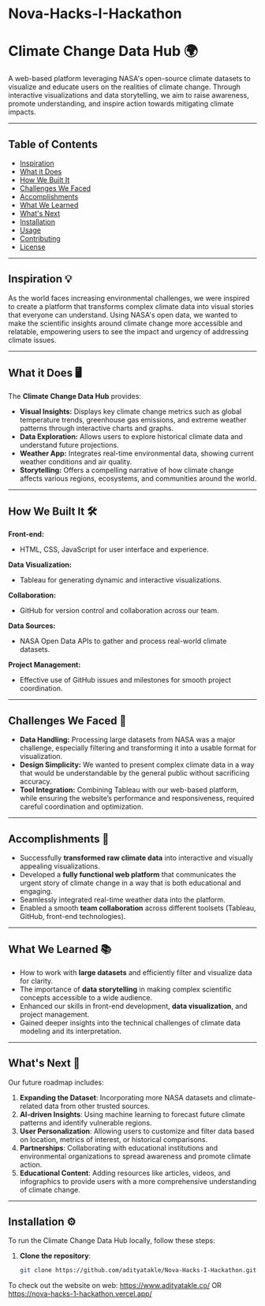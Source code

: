 # Nova-Hacks-I-Hackathon

# Climate Change Data Hub 🌍

A web-based platform leveraging NASA's open-source climate datasets to visualize and educate users on the realities of climate change. Through interactive visualizations and data storytelling, we aim to raise awareness, promote understanding, and inspire action towards mitigating climate impacts.

---

## Table of Contents

- [Inspiration](#inspiration)
- [What it Does](#what-it-does)
- [How We Built It](#how-we-built-it)
- [Challenges We Faced](#challenges-we-faced)
- [Accomplishments](#accomplishments)
- [What We Learned](#what-we-learned)
- [What's Next](#whats-next)
- [Installation](#installation)
- [Usage](#usage)
- [Contributing](#contributing)
- [License](#license)

---

## Inspiration 💡

As the world faces increasing environmental challenges, we were inspired to create a platform that transforms complex climate data into visual stories that everyone can understand. Using NASA's open data, we wanted to make the scientific insights around climate change more accessible and relatable, empowering users to see the impact and urgency of addressing climate issues.

---

## What it Does 🖥️

The **Climate Change Data Hub** provides:

- **Visual Insights:** Displays key climate change metrics such as global temperature trends, greenhouse gas emissions, and extreme weather patterns through interactive charts and graphs.
- **Data Exploration:** Allows users to explore historical climate data and understand future projections.
- **Weather App:** Integrates real-time environmental data, showing current weather conditions and air quality.
- **Storytelling:** Offers a compelling narrative of how climate change affects various regions, ecosystems, and communities around the world.

---

## How We Built It 🛠️

**Front-end:**
- HTML, CSS, JavaScript for user interface and experience.
  
**Data Visualization:**
- Tableau for generating dynamic and interactive visualizations.
  
**Collaboration:**
- GitHub for version control and collaboration across our team.
  
**Data Sources:**
- NASA Open Data APIs to gather and process real-world climate datasets.
  
**Project Management:**
- Effective use of GitHub issues and milestones for smooth project coordination.

---

## Challenges We Faced 🚧

- **Data Handling:** Processing large datasets from NASA was a major challenge, especially filtering and transforming it into a usable format for visualization.
- **Design Simplicity:** We wanted to present complex climate data in a way that would be understandable by the general public without sacrificing accuracy.
- **Tool Integration:** Combining Tableau with our web-based platform, while ensuring the website’s performance and responsiveness, required careful coordination and optimization.

---

## Accomplishments 🎉

- Successfully **transformed raw climate data** into interactive and visually appealing visualizations.
- Developed a **fully functional web platform** that communicates the urgent story of climate change in a way that is both educational and engaging.
- Seamlessly integrated real-time weather data into the platform.
- Enabled a smooth **team collaboration** across different toolsets (Tableau, GitHub, front-end technologies).

---

## What We Learned 📚

- How to work with **large datasets** and efficiently filter and visualize data for clarity.
- The importance of **data storytelling** in making complex scientific concepts accessible to a wide audience.
- Enhanced our skills in front-end development, **data visualization**, and project management.
- Gained deeper insights into the technical challenges of climate data modeling and its interpretation.

---

## What's Next 🚀

Our future roadmap includes:
1. **Expanding the Dataset**: Incorporating more NASA datasets and climate-related data from other trusted sources.
2. **AI-driven Insights**: Using machine learning to forecast future climate patterns and identify vulnerable regions.
3. **User Personalization**: Allowing users to customize and filter data based on location, metrics of interest, or historical comparisons.
4. **Partnerships**: Collaborating with educational institutions and environmental organizations to spread awareness and promote climate action.
5. **Educational Content**: Adding resources like articles, videos, and infographics to provide users with a more comprehensive understanding of climate change.

---

## Installation ⚙️

To run the Climate Change Data Hub locally, follow these steps:

1. **Clone the repository**:
   ```bash
   git clone https://github.com/adityatakle/Nova-Hacks-I-Hackathon.git

To check out the website on web:
https://www.adityatakle.co/
OR
https://nova-hacks-1-hackathon.vercel.app/
